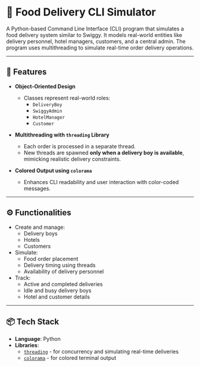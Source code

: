 # 🛵 Food Delivery CLI Simulator

A Python-based Command Line Interface (CLI) program that simulates a food delivery system similar to Swiggy. It models real-world entities like delivery personnel, hotel managers, customers, and a central admin. The program uses multithreading to simulate real-time order delivery operations.

---

## 🚀 Features

- **Object-Oriented Design**
  - Classes represent real-world roles:
    - `DeliveryBoy`
    - `SwiggyAdmin`
    - `HotelManager`
    - `Customer`

- **Multithreading with `threading` Library**
  - Each order is processed in a separate thread.
  - New threads are spawned **only when a delivery boy is available**, mimicking realistic delivery constraints.

- **Colored Output using `colorama`**
  - Enhances CLI readability and user interaction with color-coded messages.

---

## ⚙️ Functionalities

- Create and manage:
  - Delivery boys
  - Hotels
  - Customers
- Simulate:
  - Food order placement
  - Delivery timing using threads
  - Availability of delivery personnel
- Track:
  - Active and completed deliveries
  - Idle and busy delivery boys
  - Hotel and customer details

---

## 📦 Tech Stack

- **Language**: Python
- **Libraries**:
  - [`threading`](https://docs.python.org/3/library/threading.html) - for concurrency and simulating real-time deliveries
  - [`colorama`](https://pypi.org/project/colorama/) - for colored terminal output

